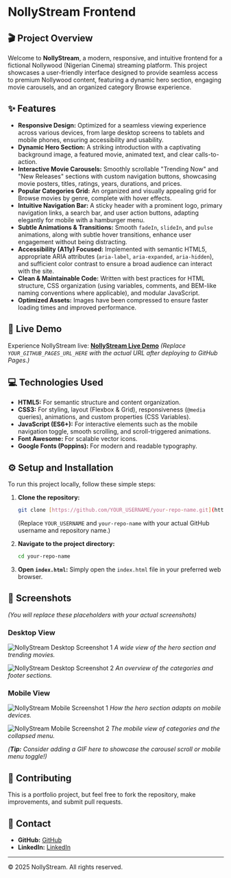 # NollyStream Frontend

## 🎬 Project Overview

Welcome to **NollyStream**, a modern, responsive, and intuitive frontend for a fictional Nollywood (Nigerian Cinema) streaming platform. This project showcases a user-friendly interface designed to provide seamless access to premium Nollywood content, featuring a dynamic hero section, engaging movie carousels, and an organized category Browse experience.

## ✨ Features

* **Responsive Design:** Optimized for a seamless viewing experience across various devices, from large desktop screens to tablets and mobile phones, ensuring accessibility and usability.
* **Dynamic Hero Section:** A striking introduction with a captivating background image, a featured movie, animated text, and clear calls-to-action.
* **Interactive Movie Carousels:** Smoothly scrollable "Trending Now" and "New Releases" sections with custom navigation buttons, showcasing movie posters, titles, ratings, years, durations, and prices.
* **Popular Categories Grid:** An organized and visually appealing grid for Browse movies by genre, complete with hover effects.
* **Intuitive Navigation Bar:** A sticky header with a prominent logo, primary navigation links, a search bar, and user action buttons, adapting elegantly for mobile with a hamburger menu.
* **Subtle Animations & Transitions:** Smooth `fadeIn`, `slideIn`, and `pulse` animations, along with subtle hover transitions, enhance user engagement without being distracting.
* **Accessibility (A11y) Focused:** Implemented with semantic HTML5, appropriate ARIA attributes (`aria-label`, `aria-expanded`, `aria-hidden`), and sufficient color contrast to ensure a broad audience can interact with the site.
* **Clean & Maintainable Code:** Written with best practices for HTML structure, CSS organization (using variables, comments, and BEM-like naming conventions where applicable), and modular JavaScript.
* **Optimized Assets:** Images have been compressed to ensure faster loading times and improved performance.

## 🚀 Live Demo

Experience NollyStream live:
**[NollyStream Live Demo](YOUR_GITHUB_PAGES_URL_HERE)**
*(Replace `YOUR_GITHUB_PAGES_URL_HERE` with the actual URL after deploying to GitHub Pages.)*

## 💻 Technologies Used

* **HTML5:** For semantic structure and content organization.
* **CSS3:** For styling, layout (Flexbox & Grid), responsiveness (`@media` queries), animations, and custom properties (CSS Variables).
* **JavaScript (ES6+):** For interactive elements such as the mobile navigation toggle, smooth scrolling, and scroll-triggered animations.
* **Font Awesome:** For scalable vector icons.
* **Google Fonts (Poppins):** For modern and readable typography.

## ⚙️ Setup and Installation

To run this project locally, follow these simple steps:

1.  **Clone the repository:**
    ```bash
    git clone [https://github.com/YOUR_USERNAME/your-repo-name.git](https://github.com/YOUR_USERNAME/your-repo-name.git)
    ```
    (Replace `YOUR_USERNAME` and `your-repo-name` with your actual GitHub username and repository name.)

2.  **Navigate to the project directory:**
    ```bash
    cd your-repo-name
    ```

3.  **Open `index.html`:**
    Simply open the `index.html` file in your preferred web browser.

## 📸 Screenshots

*(You will replace these placeholders with your actual screenshots)*

### Desktop View

![NollyStream Desktop Screenshot 1](https://via.placeholder.com/1200x600/000000/FFFFFF?text=Desktop+Hero+Section)
_A wide view of the hero section and trending movies._

![NollyStream Desktop Screenshot 2](https://via.placeholder.com/1200x600/000000/FFFFFF?text=Desktop+Categories+and+Footer)
_An overview of the categories and footer sections._

### Mobile View

![NollyStream Mobile Screenshot 1](https://via.placeholder.com/400x800/000000/FFFFFF?text=Mobile+Hero+Section)
_How the hero section adapts on mobile devices._

![NollyStream Mobile Screenshot 2](https://via.placeholder.com/400x800/000000/FFFFFF?text=Mobile+Categories+and+Menu)
_The mobile view of categories and the collapsed menu._

*(**Tip:** Consider adding a GIF here to showcase the carousel scroll or mobile menu toggle!)*

## 🤝 Contributing

This is a portfolio project, but feel free to fork the repository, make improvements, and submit pull requests.

## 📧 Contact

* **GitHub:** [GitHub](https://www.github.com/datasosa)
* **LinkedIn:** [LinkedIn](https://www.linkedin.com/in/Osas-Osagie)

---
© 2025 NollyStream. All rights reserved.

